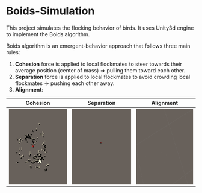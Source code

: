 # Boids-Simulation
This project simulates the flocking behavior of birds. It uses Unity3d engine to implement the Boids algorithm.

Boids algorithm is an emergent-behavior approach that follows three main rules:

1) **Cohesion** force is applied to local flockmates to steer towards their average position (center of mass) => pulling them toward each other.
2) **Separation** force is applied to local flockmates to avoid crowding local flockmates => pushing each other away.
3) **Alignment**:

| Cohesion | Separation | Alignment |
| :-----: | :-------: | :-------: |
| <img src="docs/Cohesion.gif" height="200" /> | <img src="docs/Separation.gif" height="200" /> | <img src="docs/Alignment.gif" height="200" /> |
